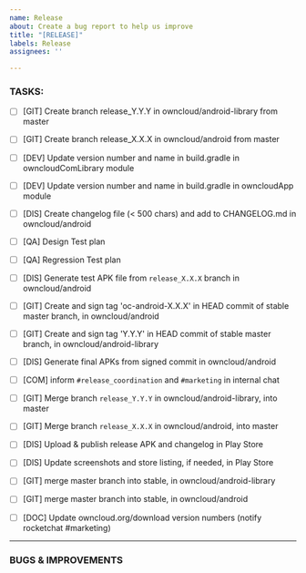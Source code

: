 ```yaml
---
name: Release
about: Create a bug report to help us improve
title: "[RELEASE]"
labels: Release
assignees: ''

---
```


### TASKS:

 - [ ] [GIT] Create branch release_Y.Y.Y in owncloud/android-library from master
 - [ ] [GIT] Create branch release_X.X.X in owncloud/android from master
 - [ ] [DEV] Update version number and name in build.gradle in owncloudComLibrary module
 - [ ] [DEV] Update version number and name in build.gradle in owncloudApp module
 - [ ] [DIS] Create changelog file (< 500 chars) and add to CHANGELOG.md in owncloud/android
 - [ ] [QA] Design Test plan
 - [ ] [QA] Regression Test plan
 - [ ] [DIS] Generate test APK file from `release_X.X.X` branch in owncloud/android
 - [ ] [GIT] Create and sign tag 'oc-android-X.X.X' in HEAD commit of stable master branch, in owncloud/android
 - [ ] [GIT] Create and sign tag 'Y.Y.Y' in HEAD commit of stable master branch, in owncloud/android-library
 - [ ] [DIS] Generate final APKs from signed commit in owncloud/android
 - [ ] [COM] inform `#release_coordination` and `#marketing` in internal chat
 - [ ] [GIT] Merge branch `release_Y.Y.Y` in owncloud/android-library, into master
 - [ ] [GIT] Merge branch `release_X.X.X` in owncloud/android, into master
 - [ ] [DIS] Upload & publish release APK and changelog in Play Store
 - [ ] [DIS] Update screenshots and store listing, if needed, in Play Store
 - [ ] [GIT] merge master branch into stable, in owncloud/android-library
 - [ ] [GIT] merge master branch into stable, in owncloud/android
 - [ ] [DOC] Update owncloud.org/download version numbers (notify rocketchat #marketing)


_____

### BUGS & IMPROVEMENTS
